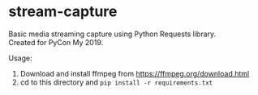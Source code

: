 # stream-capture
Basic media streaming capture using Python Requests library.  
Created for PyCon My 2019.  
  
Usage:
1. Download and install ffmpeg from https://ffmpeg.org/download.html
2. cd to this directory and `pip install -r requirements.txt`

